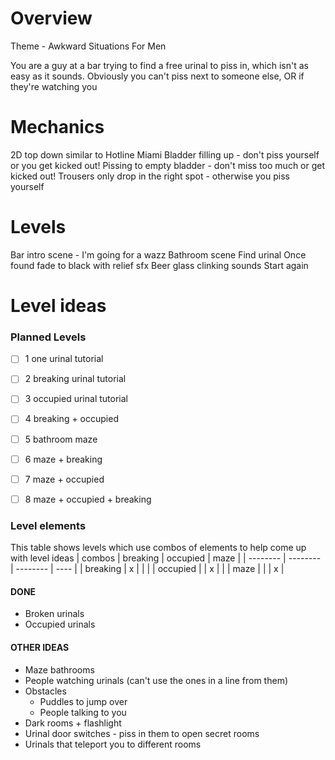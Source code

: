 # Overview
Theme - Awkward Situations For Men

You are a guy at a bar trying to find a free urinal to piss in, which isn't as easy as it sounds.
Obviously you can't piss next to someone else, OR if they're watching you


# Mechanics
2D top down similar to Hotline Miami
Bladder filling up - don't piss yourself or you get kicked out!
Pissing to empty bladder - don't miss too much or get kicked out!
Trousers only drop in the right spot - otherwise you piss yourself

# Levels
Bar intro scene - I'm going for a wazz
Bathroom scene
Find urinal
Once found fade to black with relief sfx
Beer glass clinking sounds
Start again

# Level ideas

### Planned Levels
- [ ] 1 one urinal tutorial
- [ ] 2 breaking urinal tutorial
- [ ] 3 occupied urinal tutorial
- [ ] 4 breaking + occupied
- [ ] 5 bathroom maze
- [ ] 6 maze + breaking
- [ ] 7 maze + occupied
- [ ] 8 maze + occupied + breaking


### Level elements
This table shows levels which use combos of elements to help come up with level ideas
| combos   | breaking | occupied | maze |
| -------- | -------- | -------- | ---- |
| breaking | x        |          |      |
| occupied |          | x        |      |
| maze     |          |          | x    |


#### DONE
- Broken urinals
- Occupied urinals

#### OTHER IDEAS
- Maze bathrooms
- People watching urinals (can't use the ones in a line from them)
- Obstacles
  - Puddles to jump over
  - People talking to you
- Dark rooms + flashlight
- Urinal door switches - piss in them to open secret rooms
- Urinals that teleport you to different rooms
